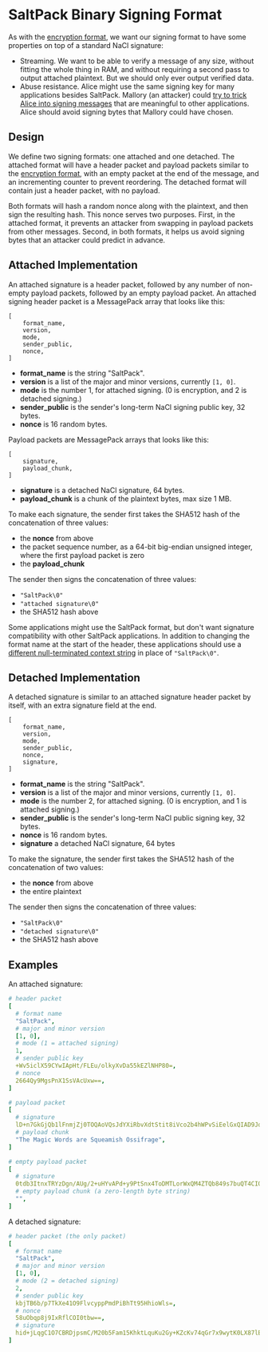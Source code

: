# SaltPack Binary Signing Format

As with the [encryption format](saltpack_encryption.md), we want our signing
format to have some properties on top of a standard NaCl signature:
- Streaming. We want to be able to verify a message of any size, without
  fitting the whole thing in RAM, and without requiring a second pass to output
  attached plaintext. But we should only ever output verified data.
- Abuse resistance. Alice might use the same signing key for many applications
  besides SaltPack. Mallory (an attacker) could [try to trick Alice into
  signing
  messages](https://blog.sandstorm.io/news/2015-05-01-is-that-ascii-or-protobuf.html)
  that are meaningful to other applications. Alice should avoid signing bytes
  that Mallory could have chosen.

## Design

We define two signing formats: one attached and one detached. The attached
format will have a header packet and payload packets similar to the [encryption
format](saltpack_encryption.md), with an empty packet at the end of the
message, and an incrementing counter to prevent reordering. The detached format
will contain just a header packet, with no payload.

Both formats will hash a random nonce along with the plaintext, and then sign
the resulting hash. This nonce serves two purposes. First, in the attached
format, it prevents an attacker from swapping in payload packets from other
messages. Second, in both formats, it helps us avoid signing bytes that an
attacker could predict in advance.

## Attached Implementation

An attached signature is a header packet, followed by any number of non-empty
payload packets, followed by an empty payload packet. An attached signing
header packet is a MessagePack array that looks like this:

```
[
    format_name,
    version,
    mode,
    sender_public,
    nonce,
]
```

- **format_name** is the string "SaltPack".
- **version** is a list of the major and minor versions, currently `[1, 0]`.
- **mode** is the number 1, for attached signing. (0 is encryption, and 2 is
  detached signing.)
- **sender_public** is the sender's long-term NaCl signing public key, 32 bytes.
- **nonce** is 16 random bytes.

Payload packets are MessagePack arrays that looks like this:

```
[
    signature,
    payload_chunk,
]
```

- **signature** is a detached NaCl signature, 64 bytes.
- **payload_chunk** is a chunk of the plaintext bytes, max size 1 MB.

To make each signature, the sender first takes the SHA512 hash of the
concatenation of three values:
- the **nonce** from above
- the packet sequence number, as a 64-bit big-endian unsigned integer, where
  the first payload packet is zero
- the **payload_chunk**

The sender then signs the concatenation of three values:
- `"SaltPack\0"`
- `"attached signature\0"`
- the SHA512 hash above

Some applications might use the SaltPack format, but don't want signature
compatibility with other SaltPack applications. In addition to changing the
format name at the start of the header, these applications should use a
[different null-terminated context
string](https://www.ietf.org/mail-archive/web/tls/current/msg14734.html) in
place of `"SaltPack\0"`.

## Detached Implementation

A detached signature is similar to an attached signature header packet by
itself, with an extra signature field at the end.

```
[
    format_name,
    version,
    mode,
    sender_public,
    nonce,
    signature,
]
```

- **format_name** is the string "SaltPack".
- **version** is a list of the major and minor versions, currently `[1, 0]`.
- **mode** is the number 2, for attached signing. (0 is encryption, and 1 is
  attached signing.)
- **sender_public** is the sender's long-term NaCl public signing key, 32
  bytes.
- **nonce** is 16 random bytes.
- **signature** a detached NaCl signature, 64 bytes

To make the signature, the sender first takes the SHA512 hash of the
concatenation of two values:
- the **nonce** from above
- the entire plaintext

The sender then signs the concatenation of three values:
- `"SaltPack\0"`
- `"detached signature\0"`
- the SHA512 hash above

## Examples

An attached signature:

```yaml
# header packet
[
  # format name
  "SaltPack",
  # major and minor version
  [1, 0],
  # mode (1 = attached signing)
  1,
  # sender public key
  +Wv5iclX59CYwIApHt/FLEu/olkyXvDa55kEZlNHP80=,
  # nonce
  2664Qy9MgsPnX1SsVAcUxw==,
]

# payload packet
[
  # signature
  lD+n7GkGjQb1lFnmjZj0TOQAoVQsJdYXiRbvXdtStit8iVco2b4hWPvSiEelGxQIAD9JoeJS6Objw7qD3+o8AQ==,
  # payload chunk
  "The Magic Words are Squeamish Ossifrage",
]

# empty payload packet
[
  # signature
  0tdb3ItnxTRYzDgn/AUg/2+uHYvAPd+y9PtSnx4ToDMTLorWxQM4ZTQb849s7buQT4CIQL9w6TXxoPARXSzYCQ==,
  # empty payload chunk (a zero-length byte string)
  "",
]
```

A detached signature:

```yaml
# header packet (the only packet)
[
  # format name
  "SaltPack",
  # major and minor version
  [1, 0],
  # mode (2 = detached signing)
  2,
  # sender public key
  kbjTB6b/p7TkXe41O9FlvcyppPmdPiBhTt95HhioWls=,
  # nonce
  58uObqp8j9IxRflCOI0tbw==,
  # signature
  hid+jLqgC1O7CBRDjpsmC/M20b5Fam15KhktLquKu2Gy+KZcKv74qGr7x9wytK0LX87lBoC829qXXJI1JCb6Dg==,
]
```

